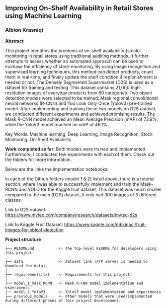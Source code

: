 ## Improving On-Shelf Availability in Retail Stores using Machine Learning

### Albion Krasniqi

**Abstract**

This project identifies the problems of on-shelf availability (stock) monitoring in retail stores using traditional auditing methods. It further attempts to assess whether an automated approach can be used to increase the efficiency of stock monitoring. By using image recognition and supervised learning techniques, this method can detect products, count them in real-time, and finally update the shelf condition if replenishment is needed or not. The Densely Segmented Supermarket (D2S) is used as a dataset for training and testing. This dataset contains 21,000 high-resolution images of everyday products from 60 categories. Two object detection models were selected to be trained: Mask regional convolutional neural networks (R-CNN) and You Look Only Once (YoloV3) pre-trained model. After implementing and training these two models on D2S dataset, we conducted different experiments and achieved promising results. The Mask R-CNN model achieved an Mean Average Precision (mAP) of 73.8%, while the YoloV3 model reached an mAP of 46.1%.

Key Words: Machine learning, Deep Learning, Image Recognition, Stock Monitoring, On-Shelf Availability

**Work completed so far:** 
Both models were trained and implemented. Furthermore, I conducted few experiments with each of them. Check out the folders for more information. 

Below are the links the implementation notebooks: 

In each of the Github folders (model 1 & 2) listed above, there is a tutorial section, where I was able to successfully implement and train the Mask-RCNN and YOLO for the Kaggle fruit dataset. This dataset was much smaller compared to the main (D2S) dataset, it only had 300 images of 3 different classes.  

Link to D2S dataset: https://www.mvtec.com/company/research/datasets/mvtec-d2s

Link to Kaggle Fruit Dataset: https://www.kaggle.com/mbkinaci/fruit-images-for-object-detection


**Project structure**
```
├── README.md           <- The top-level README for developers using this project.

├── data                <- dataset link (FTP server is needed to download the data).
│
├── requirements.txt    <- Requirements for this project.
│
├── model_1_mask_RCNN   <- Mask R-CNN model implementation and experiments
├── model_2_YoloV3      <- YoloV3 model implementation and experiments
├── previous_models     <- Other models that were used/implemented during different phases of this project development.
```
